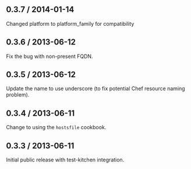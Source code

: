 ## 0.3.7 / 2014-01-14
Changed platform to platform_family for compatibility

## 0.3.6 / 2013-06-12
Fix the bug with non-present FQDN.

## 0.3.5 / 2013-06-12
Update the name to use underscore (to fix potential Chef resource naming problem).

## 0.3.4 / 2013-06-11
Change to using the `hostsfile` cookbook.

## 0.3.3 / 2013-06-11
Initial public release with test-kitchen integration.
